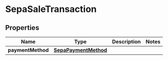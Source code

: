 

# SepaSaleTransaction

## Properties

Name | Type | Description | Notes
------------ | ------------- | ------------- | -------------
**paymentMethod** | [**SepaPaymentMethod**](SepaPaymentMethod.md) |  | 



